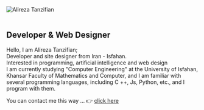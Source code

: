 <img src="#"  alt="Alireza Tanzifian"/>
<br/><br/>
<h2>Developer & Web Designer</h2>

<p>Hello, I am Alireza Tanzifian;<br>
Developer and site designer from Iran - Isfahan.<br>
Interested in programming, artificial intelligence and web design<br>
I am currently studying "Computer Engineering" at the University of Isfahan, Khansar Faculty of Mathematics and Computer, and I am familiar with several programming languages, including C ++, Js, Python, etc., and I program with them.</p>
<p>You can contact me this way ... 👉 <a href="https://zil.ink/alirezatanzifian/" target="_blank">click here</a></p>
